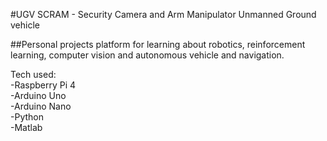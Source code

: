 #UGV SCRAM - Security Camera and Arm Manipulator Unmanned Ground vehicle

##Personal projects platform for learning about robotics, reinforcement learning, computer vision and autonomous vehicle and navigation.

Tech used: <br>
-Raspberry Pi 4 <br>
-Arduino Uno <br>
-Arduino Nano <br>
-Python <br>
-Matlab <br>
